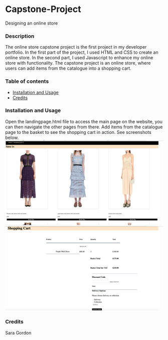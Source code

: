 # Capstone-Project
Designing an online store
### Description 
The online store capstone project is the first project in my developer portfolio. In the first part of the project, I used HTML and CSS to create an online store. In the second part, I used Javascript to enhance my online store with functionality. The capstone project is an online store, where users can add items from the catalogue into a shopping cart. 
### Table of contents
* [Installation and Usage](#Installation-and-Usage)
* [Credits](#Credits)
### Installation and Usage
Open the landingpage.html file to access the main page on the website, you can then navigate the other pages from there. Add items from the catalogue page to the basket to see the shopping cart in action. See screenshots below. 
![Screenshot](https://raw.githubusercontent.com/saragordon22/Capstone-Project/main/capstone%20project1/images/screenshot.png "Screenshot")
![Screenshot2](https://raw.githubusercontent.com/saragordon22/Capstone-Project/main/capstone%20project1/images/%20screenshot2.png "Screenshot 2")
### Credits 
Sara Gordon
